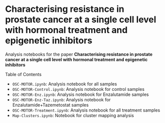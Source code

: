# Characterising resistance in prostate cancer at a single cell level with hormonal treatment and epigenetic inhibitors

Analysis notebooks for the paper **Characterising resistance in prostate cancer at a single cell level with hormonal treatment and epigenetic inhibitors**


Table of Contents
- `OSC-MOTOR.ipynb`: Analysis notebook for all samples
- `OSC-MOTOR-Control.ipynb`: Analysis notebook for control samples
- `OSC-MOTOR-Enz.ipynb`: Analysis notebook for Enzalutamide samples
- `OSC-MOTOR-Enz-Taz.ipynb`: Analysis notebook for Enzalutamide+Tazemetostat samples
- `OSC-MOTOR-Treatment.ipynb`: Analysis notebook for all treatment samples
- `Map-Clusters.ipynb`: Notebook for cluster mapping analysis
